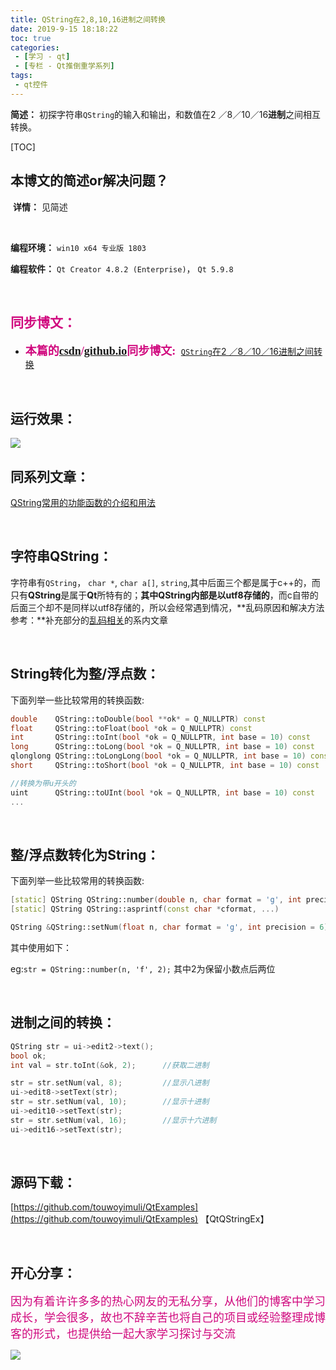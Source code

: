 ```yaml
---
title: QString在2,8,10,16进制之间转换
date: 2019-9-15 18:18:22
toc: true
categories: 
 - [学习 - qt]
 - [专栏 - Qt推倒重学系列]
tags: 
 - qt控件
---
```




**简述：** 初探字符串`QString`的输入和输出，和数值在2 ／8／10／16**进制**之间相互转换。



<!-- more -->

[TOC]

## 本博文的简述or解决问题？

​		**详情：**  见简述

<br>

**编程环境：**  `win10 x64 专业版 1803`  

**编程软件：**  `Qt Creator 4.8.2 (Enterprise)`， `Qt 5.9.8`

<br>

## <font color=#D0087E  face="幼圆">同步博文：</font>

- <font color=#D0087E  size=4 face="幼圆">**本篇的[csdn](https://blog.csdn.net/qq_33154343)/[github.io](https://touwoyimuli.github.io/)同步博文:** </font> [`QString`在2 ／8／10／16进制之间转换](https://blog.csdn.net/qq_33154343/article/details/100860030)

<br> 

## 运行效果：

<img src="https://raw.githubusercontent.com/touwoyimuli/FigureBed/master/img/20190914221639.gif"/>

<br>

## 同系列文章：

[QString常用的功能函数的介绍和用法](https://blog.csdn.net/qq_33154343/article/details/100860270) 

<br>

## 字符串QString：

字符串有`QString`， `char *`, `char a[]`, `string`,其中后面三个都是属于c++的，而只有**QString**是属于**Qt**所特有的；**其中QString内部是以utf8存储的**，而c自带的后面三个却不是同样以utf8存储的，所以会经常遇到情况，**乱码原因和解决方法参考：**补充部分的[乱码相关](https://github.com/touwoyimuli/QtExamples)的系内文章

<br>

## String转化为整/浮点数：

下面列举一些比较常用的转换函数:

```cpp
double    QString::toDouble(bool **ok* = Q_NULLPTR) const
float     QString::toFloat(bool *ok = Q_NULLPTR) const
int       QString::toInt(bool *ok = Q_NULLPTR, int base = 10) const
long      QString::toLong(bool *ok = Q_NULLPTR, int base = 10) const
qlonglong QString::toLongLong(bool *ok = Q_NULLPTR, int base = 10) const
short     QString::toShort(bool *ok = Q_NULLPTR, int base = 10) const

//转换为带u开头的
uint      QString::toUInt(bool *ok = Q_NULLPTR, int base = 10) const
...
```

<br>

## 整/浮点数转化为String：

下面列举一些比较常用的转换函数:

```cpp
[static] QString QString::number(double n, char format = 'g', int precision = 6)
[static] QString QString::asprintf(const char *cformat, ...)

QString &QString::setNum(float n, char format = 'g', int precision = 6)
```

其中使用如下：

eg:`str = QString::number(n, 'f', 2);`    其中2为保留小数点后两位

<br>

## 进制之间的转换：

```cpp
QString str = ui->edit2->text();
bool ok;
int val = str.toInt(&ok, 2);      //获取二进制

str = str.setNum(val, 8);         //显示八进制
ui->edit8->setText(str);
str = str.setNum(val, 10);        //显示十进制
ui->edit10->setText(str);
str = str.setNum(val, 16);        //显示十六进制
ui->edit16->setText(str);
```

<br>

## 源码下载：

[https://github.com/touwoyimuli/QtExamples](https://github.com/touwoyimuli/QtExamples) 【QtQStringEx】

<br>

## 开心分享：

<font color=#D0087E size=4 face="幼圆">因为有着许许多多的热心网友的无私分享，从他们的博客中学习成长，学会很多，故也不辞辛苦也将自己的项目或经验整理成博客的形式，也提供给一起大家学习探讨与交流 </font>

<img src="https://raw.githubusercontent.com/touwoyimuli/FigureBed/master/img/20190829225308.jpg"/>

